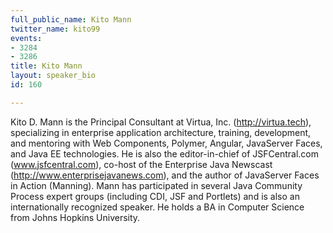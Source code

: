 ```yaml
---
full_public_name: Kito Mann
twitter_name: kito99
events:
- 3284
- 3286
title: Kito Mann
layout: speaker_bio
id: 160

---
```

Kito D. Mann is the Principal Consultant at Virtua, Inc. (http://virtua.tech), specializing in enterprise application architecture, training, development, and mentoring with Web Components, Polymer, Angular,  JavaServer Faces, and Java EE technologies. He is also the editor-in-chief of JSFCentral.com (www.jsfcentral.com), co-host of the Enterprise Java Newscast (http://www.enterprisejavanews.com), and the author of JavaServer Faces in Action (Manning). Mann has participated in several Java Community Process expert groups (including CDI, JSF and Portlets) and is also an internationally recognized speaker. He holds a BA in Computer Science from Johns Hopkins University.